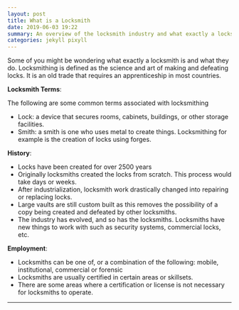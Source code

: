 ```yaml
---
layout: post
title: What is a Locksmith
date: 2019-06-03 19:22
summary: An overview of the locksmith industry and what exactly a locksmith is
categories: jekyll pixyll
---
```


Some of you might be wondering what exactly a locksmith is and what they do. Locksmithing is defined as the science and art of making and defeating locks. It is an old trade that requires an apprenticeship in most countries. 

**Locksmith Terms**:

The following are some common terms associated with locksmithing

- Lock: a device that secures rooms, cabinets, buildings, or other storage facilities. 
- Smith: a smith is one who uses metal to create things. Locksmithing for example is the creation of locks using forges.

**History**:

- Locks have been created for over 2500 years
- Originally locksmiths created the locks from scratch. This process would take days or weeks.
- After industrialization, locksmith work drastically changed into repairing or replacing locks.
- Large vaults are still custom built as this removes the possibility of a copy being created and defeated by other locksmiths.
- The industry has evolved, and so has the locksmiths. Locksmiths have new things to work with such as security systems, commercial locks, etc.

**Employment**:

- Locksmiths can be one of, or a combination of the following: mobile, institutional, commercial or forensic
- Locksmiths are usually certified in certain areas or skillsets.
- There are some areas where a certification or license is not necessary for locksmiths to operate.

---